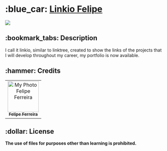 <h1>:blue_car: <a href="https://linkiobrfelipe.netlify.app/"> Linkio Felipe </a></h1>

<div style="display: inline_block">

<img src ="https://lh3.googleusercontent.com/u/1/drive-viewer/AFDK6gNSp03CHkvntbCR5B7bWbnOcsDyA2HZY7A671ryXackYyswwovbzOCM796aQGiNOxsD9r1y0cQ6mSIDCOJBq9Trt610zg=w1365-h616">
  
</div>

<h2>:bookmark_tabs: Description</h2>
<p>I call it linkio, similar to linktree, created to show the links of the projects that I will develop throughout my career, my portfolio is now available.</p>

<h2>:hammer: Credits</h2>
<table>
  <tr>
    <td align="center">
      <a href="https://github.com/brfelipeferreira">
        <img src="https://avatars.githubusercontent.com/brfelipeferreira" width="100px;" alt="My Photo Felipe Ferreira"/><br>
        <sub>
          <b>Felipe Ferreira</b>
        </sub>
      </a>
    </td>
  </tr>
</table>

<h2>:dollar: License</h2>
<b>The use of files for purposes other than learning is prohibited.</b>